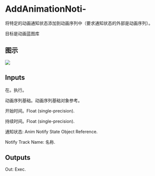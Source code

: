 # AddAnimationNoti-

将特定的动画通知状态添加到动画序列中（要求通知状态的外部是动画序列）。

目标是动画蓝图库

## 图示

![]($-20221218-17522364.png)

## Inputs

在。执行。

动画序列基础。动画序列基础对象参考。

开始时间。Float (single-precision).

持续时间。Float (single-precision).

通知状态: Anim Notify State Object Reference.

Notify Track Name: 名称.  

## Outputs

Out: Exec.
